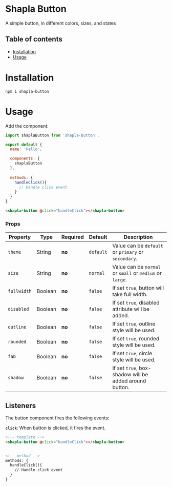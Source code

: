 # Shapla Button
A simple button, in different colors, sizes, and states

## Table of contents

- [Installation](#installation)
- [Usage](#usage)

# Installation

```
npm i shapla-button
```

# Usage
Add the component:

```js
import shaplaButton from 'shapla-button';

export default {
  name: 'Hello',

  components: {
    shaplaButton
  },
  
  methods: {
    handleClick(){
      // Handle click event
    }
  }
}

```

```html
<shapla-button @click="handleClick"></shapla-button>
```

### Props
| Property      | Type      | Required  | Default   | Description                                               |
|---------------|-----------|-----------|-----------|-----------------------------------------------------------|
| `theme`       | String    | **no**    | `default` | Value can be `default` or `primary` or `secondary`.       |
| `size`        | String    | **no**    | `normal`  | Value can be `normal` or `small` or `medium` or `large`.  |
| `fullwidth`   | Boolean   | **no**    | `false`   | If set `true`, button will take full width.               |
| `disabled`    | Boolean   | **no**    | `false`   | If set `true`, disabled attribute will be added.          |
| `outline`     | Boolean   | **no**    | `false`   | If set `true`, outline style will be used.                |
| `rounded`     | Boolean   | **no**    | `false`   | If set `true`, rounded style will be used.                |
| `fab`         | Boolean   | **no**    | `false`   | If set `true`, circle style will be used.                 |
| `shadow`      | Boolean   | **no**    | `false`   | If set `true`, box-shadow will be added around button.    |

## Listeners
The button component fires the following events:

**`click`**: When button is clicked, it fires the event.

```html
<!-- template -->
<shapla-button @click="handleClick"></shapla-button>


<!-- method -->
methods: {
  handleClick(){
    // Handle click event
  }
}
```